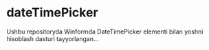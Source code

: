 # dateTimePicker
Ushbu repositoryda Winformda DateTimePicker elementi bilan yoshni hisoblash dasturi tayyorlangan...
